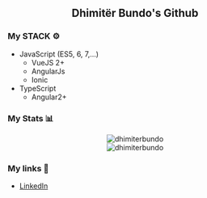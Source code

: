 <h2 align="center"> 
  Dhimitër Bundo's Github
</h1>

<!--
**dhimiterbundo/dhimiterbundo** is a ✨ _special_ ✨ repository because its `README.md` (this file) appears on your GitHub profile.

Here are some ideas to get you started:

- 🔭 I’m currently working on ...
- 🌱 I’m currently learning ...
- 👯 I’m looking to collaborate on ...
- 🤔 I’m looking for help with ...
- 💬 Ask me about ...
- 📫 How to reach me: ...
- 😄 Pronouns: ...
- ⚡ Fun fact: ...
-->
### My STACK ⚙️

- JavaScript (ES5, 6, 7,...)
  - VueJS 2+
  - AngularJs
  - Ionic
- TypeScript
  - Angular2+

### My Stats 📊

<p align="center">
<img src="https://github-readme-stats.vercel.app/api/top-langs/?username=dhimiterbundo&layout=compact&theme=vue-dark" alt="dhimiterbundo" /> <br>
<img src="https://github-readme-stats.vercel.app/api?username=dhimiterbundo&show_icons=true&theme=vue-dark&count_private=true" alt="dhimiterbundo" />
</p>

### My links 🔗
- [LinkedIn](https://al.linkedin.com/in/dhimit%C3%ABr-bundo-058877150)

